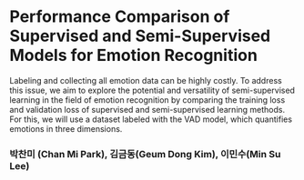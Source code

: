 # Performance Comparison of Supervised and Semi-Supervised Models for Emotion Recognition

Labeling and collecting all emotion data can be highly costly. To address this issue, we aim to explore the potential and versatility of semi-supervised learning in the field of emotion recognition by comparing the training loss and validation loss of supervised and semi-supervised learning methods. For this, we will use a dataset labeled with the VAD model, which quantifies emotions in three dimensions.

### 박찬미 (Chan Mi Park), 김금동(Geum Dong Kim), 이민수(Min Su Lee)
